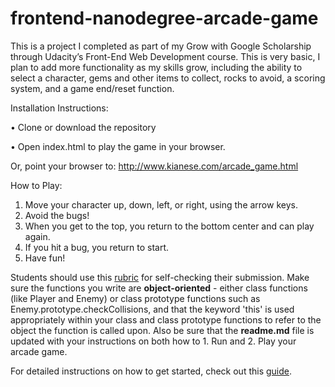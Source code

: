 frontend-nanodegree-arcade-game
===============================

This is a project I completed as part of my Grow with Google Scholarship through Udacity’s Front-End Web Development course. This is very basic, I plan to add more functionality as my skills grow, including the ability to select a character, gems and other items to collect, rocks to avoid, a scoring system, and a game end/reset function. 

Installation Instructions:

•	Clone or download the repository

•	Open index.html to play the game in your browser.

Or, point your browser to: http://www.kianese.com/arcade_game.html

How to Play:
1.	Move your character up, down, left, or right, using the arrow keys. 
2.	Avoid the bugs!
3.	When you get to the top, you return to the bottom center and can play again.
4.	If you hit a bug, you return to start. 
5.	Have fun!

Students should use this [rubric](https://review.udacity.com/#!/projects/2696458597/rubric) for self-checking their submission. Make sure the functions you write are **object-oriented** - either class functions (like Player and Enemy) or class prototype functions such as Enemy.prototype.checkCollisions, and that the keyword 'this' is used appropriately within your class and class prototype functions to refer to the object the function is called upon. Also be sure that the **readme.md** file is updated with your instructions on both how to 1. Run and 2. Play your arcade game.

For detailed instructions on how to get started, check out this [guide](https://docs.google.com/document/d/1v01aScPjSWCCWQLIpFqvg3-vXLH2e8_SZQKC8jNO0Dc/pub?embedded=true).
